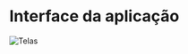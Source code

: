 # Interface da aplicação
![Telas](https://user-images.githubusercontent.com/74685121/130790186-47c78457-c5d5-4784-9697-eae1f0449d3a.png)
